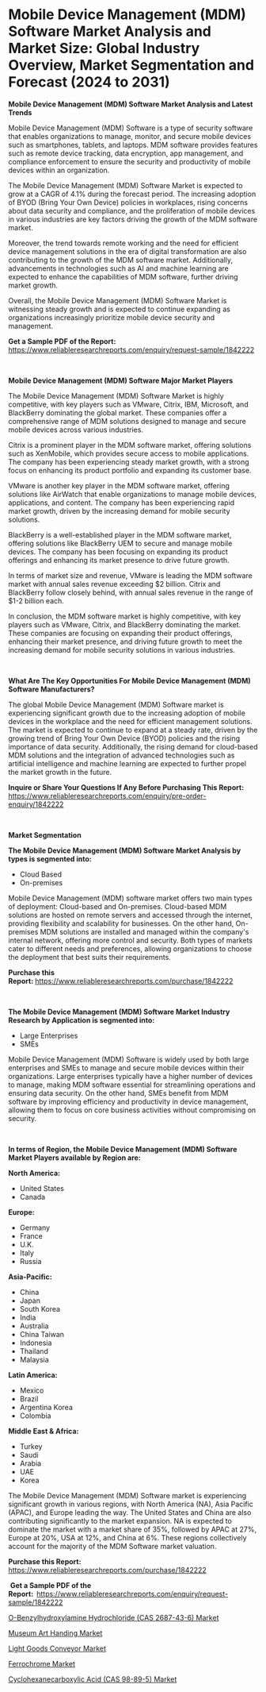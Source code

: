 <p><h1>Mobile Device Management (MDM) Software Market Analysis and Market Size: Global Industry Overview, Market Segmentation and Forecast (2024 to 2031)</h1></p><p><strong>Mobile Device Management (MDM) Software Market Analysis and Latest Trends</strong></p>
<p><p>Mobile Device Management (MDM) Software is a type of security software that enables organizations to manage, monitor, and secure mobile devices such as smartphones, tablets, and laptops. MDM software provides features such as remote device tracking, data encryption, app management, and compliance enforcement to ensure the security and productivity of mobile devices within an organization.</p><p>The Mobile Device Management (MDM) Software Market is expected to grow at a CAGR of 4.1% during the forecast period. The increasing adoption of BYOD (Bring Your Own Device) policies in workplaces, rising concerns about data security and compliance, and the proliferation of mobile devices in various industries are key factors driving the growth of the MDM software market.</p><p>Moreover, the trend towards remote working and the need for efficient device management solutions in the era of digital transformation are also contributing to the growth of the MDM software market. Additionally, advancements in technologies such as AI and machine learning are expected to enhance the capabilities of MDM software, further driving market growth.</p><p>Overall, the Mobile Device Management (MDM) Software Market is witnessing steady growth and is expected to continue expanding as organizations increasingly prioritize mobile device security and management.</p></p>
<p><strong>Get a Sample PDF of the Report:&nbsp;</strong> <a href="https://www.reliableresearchreports.com/enquiry/request-sample/1842222">https://www.reliableresearchreports.com/enquiry/request-sample/1842222</a></p>
<p>&nbsp;</p>
<p><strong>Mobile Device Management (MDM) Software Major Market Players</strong></p>
<p><p>The Mobile Device Management (MDM) Software Market is highly competitive, with key players such as VMware, Citrix, IBM, Microsoft, and BlackBerry dominating the global market. These companies offer a comprehensive range of MDM solutions designed to manage and secure mobile devices across various industries.</p><p>Citrix is a prominent player in the MDM software market, offering solutions such as XenMobile, which provides secure access to mobile applications. The company has been experiencing steady market growth, with a strong focus on enhancing its product portfolio and expanding its customer base.</p><p>VMware is another key player in the MDM software market, offering solutions like AirWatch that enable organizations to manage mobile devices, applications, and content. The company has been experiencing rapid market growth, driven by the increasing demand for mobile security solutions.</p><p>BlackBerry is a well-established player in the MDM software market, offering solutions like BlackBerry UEM to secure and manage mobile devices. The company has been focusing on expanding its product offerings and enhancing its market presence to drive future growth.</p><p>In terms of market size and revenue, VMware is leading the MDM software market with annual sales revenue exceeding $2 billion. Citrix and BlackBerry follow closely behind, with annual sales revenue in the range of $1-2 billion each.</p><p>In conclusion, the MDM software market is highly competitive, with key players such as VMware, Citrix, and BlackBerry dominating the market. These companies are focusing on expanding their product offerings, enhancing their market presence, and driving future growth to meet the increasing demand for mobile security solutions in various industries.</p></p>
<p>&nbsp;</p>
<p><strong>What Are The Key Opportunities For Mobile Device Management (MDM) Software Manufacturers?</strong></p>
<p><p>The global Mobile Device Management (MDM) Software market is experiencing significant growth due to the increasing adoption of mobile devices in the workplace and the need for efficient management solutions. The market is expected to continue to expand at a steady rate, driven by the growing trend of Bring Your Own Device (BYOD) policies and the rising importance of data security. Additionally, the rising demand for cloud-based MDM solutions and the integration of advanced technologies such as artificial intelligence and machine learning are expected to further propel the market growth in the future.</p></p>
<p><strong>Inquire or Share Your Questions If Any Before Purchasing This Report:</strong> <a href="https://www.reliableresearchreports.com/enquiry/pre-order-enquiry/1842222">https://www.reliableresearchreports.com/enquiry/pre-order-enquiry/1842222</a></p>
<p>&nbsp;</p>
<p><strong>Market Segmentation</strong></p>
<p><strong>The Mobile Device Management (MDM) Software Market Analysis by types is segmented into:</strong></p>
<p><ul><li>Cloud Based</li><li>On-premises</li></ul></p>
<p><p>Mobile Device Management (MDM) software market offers two main types of deployment: Cloud-based and On-premises. Cloud-based MDM solutions are hosted on remote servers and accessed through the internet, providing flexibility and scalability for businesses. On the other hand, On-premises MDM solutions are installed and managed within the company's internal network, offering more control and security. Both types of markets cater to different needs and preferences, allowing organizations to choose the deployment that best suits their requirements.</p></p>
<p><strong>Purchase this Report:&nbsp;</strong><a href="https://www.reliableresearchreports.com/purchase/1842222">https://www.reliableresearchreports.com/purchase/1842222</a></p>
<p>&nbsp;</p>
<p><strong>The Mobile Device Management (MDM) Software Market Industry Research by Application is segmented into:</strong></p>
<p><ul><li>Large Enterprises</li><li>SMEs</li></ul></p>
<p><p>Mobile Device Management (MDM) Software is widely used by both large enterprises and SMEs to manage and secure mobile devices within their organizations. Large enterprises typically have a higher number of devices to manage, making MDM software essential for streamlining operations and ensuring data security. On the other hand, SMEs benefit from MDM software by improving efficiency and productivity in device management, allowing them to focus on core business activities without compromising on security.</p></p>
<p>&nbsp;</p>
<p><strong>In terms of Region, the Mobile Device Management (MDM) Software Market Players available by Region are:</strong></p>
<p>
    <p> <strong> North America: </strong>
        <ul>
            <li>United States</li>
            <li>Canada</li>
        </ul>
        </p> 
    <p> <strong> Europe: </strong>
        <ul>
            <li>Germany</li>
            <li>France</li>
            <li>U.K.</li>
            <li>Italy</li>
            <li>Russia</li>
        </ul>
        </p> 
    <p> <strong> Asia-Pacific: </strong>
        <ul>
            <li>China</li>
            <li>Japan</li>
            <li>South Korea</li>
            <li>India</li>
            <li>Australia</li>
            <li>China Taiwan</li>
            <li>Indonesia</li>
            <li>Thailand</li>
            <li>Malaysia</li>
        </ul>
        </p> 
    <p> <strong> Latin America: </strong>
        <ul>
            <li>Mexico</li>
            <li>Brazil</li>
            <li>Argentina Korea</li>
            <li>Colombia</li>
        </ul>
        </p> 
    <p> <strong> Middle East & Africa: </strong>
        <ul>
            <li>Turkey</li>
            <li>Saudi</li>
            <li>Arabia</li>
            <li>UAE</li>
            <li>Korea</li>
        </ul>
    </p>
    </p>
<p><p>The Mobile Device Management (MDM) Software market is experiencing significant growth in various regions, with North America (NA), Asia Pacific (APAC), and Europe leading the way. The United States and China are also contributing significantly to the market expansion. NA is expected to dominate the market with a market share of 35%, followed by APAC at 27%, Europe at 20%, USA at 12%, and China at 6%. These regions collectively account for the majority of the MDM Software market valuation.</p></p>
<p><strong>Purchase this Report: </strong><a href="https://www.reliableresearchreports.com/purchase/1842222">https://www.reliableresearchreports.com/purchase/1842222</a></p>
<p>&nbsp;<strong>Get a Sample PDF of the Report:&nbsp;&nbsp;</strong><a href="https://www.reliableresearchreports.com/enquiry/request-sample/1842222">https://www.reliableresearchreports.com/enquiry/request-sample/1842222</a></p>
<p><strong></strong></p>
<p><p><a href="https://medium.com/@suepiper766/o-benzylhydroxylamine-hydrochloride-cas-2687-43-6-market-report-reveals-the-latest-trends-and-ce08f8aea3c4">O-Benzylhydroxylamine Hydrochloride (CAS 2687-43-6) Market</a></p><p><a href="https://github.com/joannesouthgate/Market-Research-Report-List-2/blob/main/museum-art-handing-market.md">Museum Art Handing Market</a></p><p><a href="https://github.com/sofayahoo2023/Market-Research-Report-List-3/blob/main/light-goods-conveyor-market.md">Light Goods Conveyor Market</a></p><p><a href="https://medium.com/@beauhagenes2023/ferrochrome-market-insight-market-trends-growth-forecasted-from-2024-to-2031-c691e9a48640">Ferrochrome Market</a></p><p><a href="https://medium.com/@suepiper766/cyclohexanecarboxylic-acid-cas-98-89-5-market-the-key-to-successful-business-strategy-forecast-f3d5e3ab6441">Cyclohexanecarboxylic Acid (CAS 98-89-5) Market</a></p></p>